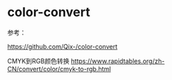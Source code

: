# color-convert

参考：

https://github.com/Qix-/color-convert

CMYK到RGB颜色转换
https://www.rapidtables.org/zh-CN/convert/color/cmyk-to-rgb.html